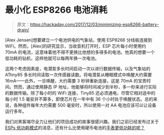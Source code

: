 # 最小化 ESP8266 电池消耗

> 原文：<https://hackaday.com/2017/12/03/minimizing-esp8266-battery-drain/>

[Alex Jensen]想要建立一个电池供电的气象站，使用 ESP8266 分线板连接到 WiFi。然而，[Alex]的研究显示，当收音机打开时，ESP 芯片每小时使用约 70mA 的电流，这意味着他不得不更换比他想的多得多的电池。他真的想要一个低功耗的钻机，这样他就可以每两年换一次电池。

这两个考虑因素是，电潜泵多长时间启动一次以进行数据传输，以及气象站的 ATtiny85 多长时间读取一次传感器读数。将电潜泵从睡眠模式中唤醒大约需要 16mA——此外，一旦唤醒，大约需要 3 秒钟重新连接，这是 70mA 的宝贵时间。然而，通过使用静态 IP 地址，他能够将时间减少到半秒，多一秒来进行实际的数据传输。除了每小时的 WiFi 连接，Tiny85 还必须通电，尽管它相对适中的每小时 1.5 毫安并不算多，即使芯片在一年中有 36 个小时处于唤醒状态。总的来说，各种组件每年大约需要 500 毫安时，所以使用一对 AA 电池应该可以让设备运行多年。

我们对黑客竭尽全力让他们的项目成功的故事很感兴趣。我们之前已经发布过关于 [ESPs 低功耗模式](https://hackaday.com/2017/09/24/datalogger-uses-esp32-and-esp8266-low-power-modes/)的消息，还有什么比使用硬币电池的[手表更低功耗的呢？](https://hackaday.com/2017/02/15/chronio-diy-watch-slick-and-low-power/)